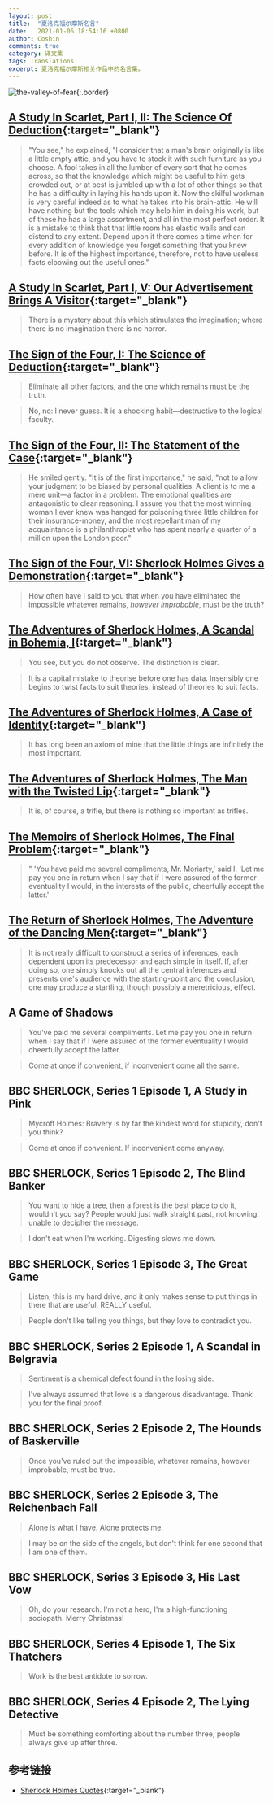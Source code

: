 ```yaml
---
layout: post
title:  "夏洛克福尔摩斯名言"
date:   2021-01-06 18:54:16 +0800
author: Coshin
comments: true
category: 译文集
tags: Translations
excerpt: 夏洛克福尔摩斯相关作品中的名言集。
---
```

![the-valley-of-fear](https://standardebooks.org/images/covers/arthur-conan-doyle_the-valley-of-fear-798b05a6-hero@2x.jpg){:.border}

## [A Study In Scarlet, Part I, II: The Science Of Deduction](https://standardebooks.org/ebooks/arthur-conan-doyle/a-study-in-scarlet/text/chapter-1-2){:target="_blank"}

> "You see," he explained, "I consider that a man's brain originally is like a
> little empty attic, and you have to stock it with such furniture as you
> choose. A fool takes in all the lumber of every sort that he comes across, so
> that the knowledge which might be useful to him gets crowded out, or at best
> is jumbled up with a lot of other things so that he has a difficulty in laying
> his hands upon it. Now the skilful workman is very careful indeed as to what
> he takes into his brain-attic. He will have nothing but the tools which may
> help him in doing his work, but of these he has a large assortment, and all in
> the most perfect order. It is a mistake to think that that little room has
> elastic walls and can distend to any extent. Depend upon it there comes a time
> when for every addition of knowledge you forget something that you knew
> before. It is of the highest importance, therefore, not to have useless facts
> elbowing out the useful ones."

## [A Study In Scarlet, Part I, V:  Our Advertisement Brings A Visitor](https://standardebooks.org/ebooks/arthur-conan-doyle/a-study-in-scarlet/text/chapter-1-5){:target="_blank"}

> There is a mystery about this which stimulates the imagination; where there is
> no imagination there is no horror.

## [The Sign of the Four, I: The Science of Deduction](https://standardebooks.org/ebooks/arthur-conan-doyle/the-sign-of-the-four/text/chapter-1){:target="_blank"}

> Eliminate all other factors, and the one which remains must be the truth.

> No, no: I never guess. It is a shocking habit—destructive to the logical
> faculty.

## [The Sign of the Four, II: The Statement of the Case](https://standardebooks.org/ebooks/arthur-conan-doyle/the-sign-of-the-four/text/chapter-2){:target="_blank"}

> He smiled gently. "It is of the first importance," he said, "not to allow your
> judgment to be biased by personal qualities. A client is to me a mere unit—a
> factor in a problem. The emotional qualities are antagonistic to clear
> reasoning. I assure you that the most winning woman I ever knew was hanged for
> poisoning three little children for their insurance-money, and the most
> repellant man of my acquaintance is a philanthropist who has spent nearly a
> quarter of a million upon the London poor."

## [The Sign of the Four, VI: Sherlock Holmes Gives a Demonstration](https://standardebooks.org/ebooks/arthur-conan-doyle/the-sign-of-the-four/text/chapter-6){:target="_blank"}

> How often have I said to you that when you have eliminated the impossible
> whatever remains, *however improbable*, must be the truth?

## [The Adventures of Sherlock Holmes, A Scandal in Bohemia, I](https://standardebooks.org/ebooks/arthur-conan-doyle/the-adventures-of-sherlock-holmes/text/a-scandal-in-bohemia){:target="_blank"}

> You see, but you do not observe. The distinction is clear.

> It is a capital mistake to theorise before one has data.
> Insensibly one begins to twist facts to suit theories, instead of theories to
> suit facts.

## [The Adventures of Sherlock Holmes, A Case of Identity](https://standardebooks.org/ebooks/arthur-conan-doyle/the-adventures-of-sherlock-holmes/text/a-case-of-identity){:target="_blank"}

> It has long been an axiom of mine that the little things are infinitely the
> most important.

## [The Adventures of Sherlock Holmes, The Man with the Twisted Lip](https://standardebooks.org/ebooks/arthur-conan-doyle/the-adventures-of-sherlock-holmes/text/the-man-with-the-twisted-lip){:target="_blank"}

> It is, of course, a trifle, but there is nothing so important as trifles.

## [The Memoirs of Sherlock Holmes, The Final Problem](https://standardebooks.org/ebooks/arthur-conan-doyle/the-memoirs-of-sherlock-holmes/text/the-final-problem){:target="_blank"}

> " 'You have paid me several compliments, Mr. Moriarty,' said I. 'Let me pay
> you one in return when I say that if I were assured of the former eventuality
> I would, in the interests of the public, cheerfully accept the latter.'

## [The Return of Sherlock Holmes, The Adventure of the Dancing Men](https://standardebooks.org/ebooks/arthur-conan-doyle/the-return-of-sherlock-holmes/text/the-adventure-of-the-dancing-men){:target="_blank"}

> It is not really difficult to construct a series of inferences, each dependent
> upon its predecessor and each simple in itself. If, after doing so, one simply
> knocks out all the central inferences and presents one's audience with the
> starting-point and the conclusion, one may produce a startling, though
> possibly a meretricious, effect.

## A Game of Shadows

> You've paid me several compliments. Let me pay you one in return when I say
> that if I were assured of the former eventuality I would cheerfully accept the
> latter.

> Come at once if convenient, if inconvenient come all the same.

## BBC SHERLOCK, Series 1 Episode 1, A Study in Pink

> Mycroft Holmes:
> Bravery is by far the kindest word for stupidity, don't you think?

> Come at once if convenient. If inconvenient come anyway.

## BBC SHERLOCK, Series 1 Episode 2, The Blind Banker

> You want to hide a tree, then a forest is the best place to do it, wouldn't
> you say? People would just walk straight past, not knowing, unable to decipher
> the message.

> I don't eat when I'm working. Digesting slows me down.

## BBC SHERLOCK, Series 1 Episode 3, The Great Game

> Listen, this is my hard drive, and it only makes sense to put things in there
> that are useful, REALLY useful.

> People don't like telling you things, but they love to contradict you.

## BBC SHERLOCK, Series 2 Episode 1, A Scandal in Belgravia

> Sentiment is a chemical defect found in the losing side.

> I've always assumed that love is a dangerous disadvantage. Thank you for the
> final proof.

## BBC SHERLOCK, Series 2 Episode 2, The Hounds of Baskerville

> Once you've ruled out the impossible, whatever remains, however improbable,
> must be true.

## BBC SHERLOCK, Series 2 Episode 3, The Reichenbach Fall

> Alone is what I have. Alone protects me.

> I may be on the side of the angels, but don't think for one second that I am
> one of them.

## BBC SHERLOCK, Series 3 Episode 3, His Last Vow

> Oh, do your research. I'm not a hero, I'm a high-functioning sociopath. Merry
> Christmas!

## BBC SHERLOCK, Series 4 Episode 1, The Six Thatchers

> Work is the best antidote to sorrow.

## BBC SHERLOCK, Series 4 Episode 2, The Lying Detective

> Must be something comforting about the number three, people always give up
> after three.

## 参考链接

* [Sherlock Holmes Quotes](http://sherlockholmesquotes.com){:target="_blank"}
